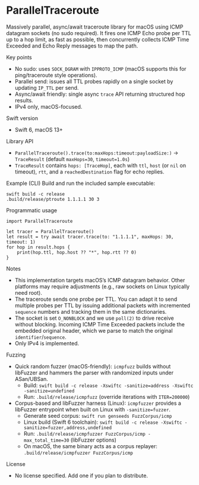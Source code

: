 ParallelTraceroute
==================

Massively parallel, async/await traceroute library for macOS using ICMP datagram sockets (no sudo required). It fires one ICMP Echo probe per TTL up to a hop limit, as fast as possible, then concurrently collects ICMP Time Exceeded and Echo Reply messages to map the path.

Key points
- No sudo: uses `SOCK_DGRAM` with `IPPROTO_ICMP` (macOS supports this for ping/traceroute style operations).
- Parallel send: issues all TTL probes rapidly on a single socket by updating `IP_TTL` per send.
- Async/await friendly: single async `trace` API returning structured hop results.
- IPv4 only, macOS-focused.

Swift version
- Swift 6, macOS 13+

Library API
- `ParallelTraceroute().trace(to:maxHops:timeout:payloadSize:)` → `TraceResult` (default `maxHops=30`, `timeout=1.0s`)
- `TraceResult` contains `hops: [TraceHop]`, each with `ttl`, `host` (or `nil` on timeout), `rtt`, and a `reachedDestination` flag for echo replies.

Example (CLI)
Build and run the included sample executable:

```
swift build -c release
.build/release/ptroute 1.1.1.1 30 3
```

Programmatic usage
```
import ParallelTraceroute

let tracer = ParallelTraceroute()
let result = try await tracer.trace(to: "1.1.1.1", maxHops: 30, timeout: 1)
for hop in result.hops {
    print(hop.ttl, hop.host ?? "*", hop.rtt ?? 0)
}
```

Notes
- This implementation targets macOS’s ICMP datagram behavior. Other platforms may require adjustments (e.g., raw sockets on Linux typically need root).
- The traceroute sends one probe per TTL. You can adapt it to send multiple probes per TTL by issuing additional packets with incremented `sequence` numbers and tracking them in the same dictionaries.
- The socket is set `O_NONBLOCK` and we use `poll(2)` to drive receive without blocking. Incoming ICMP Time Exceeded packets include the embedded original header, which we parse to match the original `identifier`/`sequence`.
- Only IPv4 is implemented.

Fuzzing
- Quick random fuzzer (macOS-friendly): `icmpfuzz` builds without libFuzzer and hammers the parser with randomized inputs under ASan/UBSan.
  - Build: `swift build -c release -Xswiftc -sanitize=address -Xswiftc -sanitize=undefined`
  - Run: `.build/release/icmpfuzz` (override iterations with `ITER=200000`)
- Corpus-based and libFuzzer harness (Linux): `icmpfuzzer` provides a libFuzzer entrypoint when built on Linux with `-sanitize=fuzzer`.
  - Generate seed corpus: `swift run genseeds FuzzCorpus/icmp`
  - Linux build (Swift 6 toolchain): `swift build -c release -Xswiftc -sanitize=fuzzer,address,undefined`
  - Run: `.build/release/icmpfuzzer FuzzCorpus/icmp -max_total_time=30` (libFuzzer options)
  - On macOS, the same binary acts as a corpus replayer: `.build/release/icmpfuzzer FuzzCorpus/icmp`

License
- No license specified. Add one if you plan to distribute.
